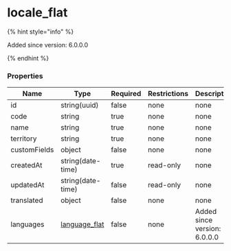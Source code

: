 
# locale_flat

{% hint style="info" %}

Added since version: 6.0.0.0

{% endhint %}

### Properties

|Name|Type|Required|Restrictions|Description|
|---|---|---|---|---|
|id|string(uuid)|false|none|none|
|code|string|true|none|none|
|name|string|true|none|none|
|territory|string|true|none|none|
|customFields|object|false|none|none|
|createdAt|string(date-time)|true|read-only|none|
|updatedAt|string(date-time)|false|read-only|none|
|translated|object|false|none|none|
|languages|[language_flat](/schema/language_flat)|false|none|Added since version: 6.0.0.0|
